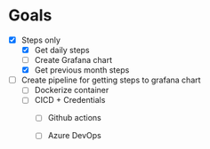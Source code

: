 <h1> Goals </h1>

- [x] Steps only
    - [x] Get daily steps
    - [ ] Create Grafana chart
    - [x] Get previous month steps
- [ ] Create pipeline for getting steps to grafana chart
    - [ ] Dockerize container
    - [ ] CICD + Credentials
        - [ ] Github actions
        - [ ] Azure DevOps
    